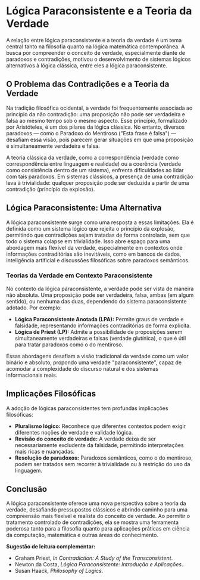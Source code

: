 
# Lógica Paraconsistente e a Teoria da Verdade

A relação entre lógica paraconsistente e a teoria da verdade é um tema central tanto na filosofia quanto na lógica matemática contemporânea. A busca por compreender o conceito de verdade, especialmente diante de paradoxos e contradições, motivou o desenvolvimento de sistemas lógicos alternativos à lógica clássica, entre eles a lógica paraconsistente.

## O Problema das Contradições e a Teoria da Verdade

Na tradição filosófica ocidental, a verdade foi frequentemente associada ao princípio da não contradição: uma proposição não pode ser verdadeira e falsa ao mesmo tempo sob o mesmo aspecto. Esse princípio, formalizado por Aristóteles, é um dos pilares da lógica clássica. No entanto, diversos paradoxos — como o Paradoxo do Mentiroso ("Esta frase é falsa") — desafiam essa visão, pois parecem gerar situações em que uma proposição é simultaneamente verdadeira e falsa.

A teoria clássica da verdade, como a correspondência (verdade como correspondência entre linguagem e realidade) ou a coerência (verdade como consistência dentro de um sistema), enfrenta dificuldades ao lidar com tais paradoxos. Em sistemas clássicos, a presença de uma contradição leva à trivialidade: qualquer proposição pode ser deduzida a partir de uma contradição (princípio da explosão).

## Lógica Paraconsistente: Uma Alternativa

A lógica paraconsistente surge como uma resposta a essas limitações. Ela é definida como um sistema lógico que rejeita o princípio da explosão, permitindo que contradições sejam tratadas de forma controlada, sem que todo o sistema colapse em trivialidade. Isso abre espaço para uma abordagem mais flexível da verdade, especialmente em contextos onde informações contraditórias são inevitáveis, como em bancos de dados, inteligência artificial e discussões filosóficas sobre paradoxos semânticos.

### Teorias da Verdade em Contexto Paraconsistente

No contexto da lógica paraconsistente, a verdade pode ser vista de maneira não absoluta. Uma proposição pode ser verdadeira, falsa, ambas (em algum sentido), ou nenhuma das duas, dependendo do sistema paraconsistente adotado. Por exemplo:

- **Lógica Paraconsistente Anotada (LPA):** Permite graus de verdade e falsidade, representando informações contraditórias de forma explícita.
- **Lógica de Priest (LP):** Admite a possibilidade de proposições serem simultaneamente verdadeiras e falsas (verdade glutínica), o que é útil para tratar paradoxos como o do mentiroso.

Essas abordagens desafiam a visão tradicional da verdade como um valor binário e absoluto, propondo uma verdade "paraconsistente", capaz de acomodar a complexidade do discurso natural e dos sistemas informacionais reais.

## Implicações Filosóficas

A adoção de lógicas paraconsistentes tem profundas implicações filosóficas:

- **Pluralismo lógico:** Reconhece que diferentes contextos podem exigir diferentes noções de verdade e validade lógica.
- **Revisão do conceito de verdade:** A verdade deixa de ser necessariamente excludente da falsidade, permitindo interpretações mais ricas e nuançadas.
- **Resolução de paradoxos:** Paradoxos semânticos, como o do mentiroso, podem ser tratados sem recorrer à trivialidade ou à restrição do uso da linguagem.

## Conclusão

A lógica paraconsistente oferece uma nova perspectiva sobre a teoria da verdade, desafiando pressupostos clássicos e abrindo caminho para uma compreensão mais flexível e realista do conceito de verdade. Ao permitir o tratamento controlado de contradições, ela se mostra uma ferramenta poderosa tanto para a filosofia quanto para aplicações práticas em ciência da computação, matemática e outras áreas do conhecimento.

**Sugestão de leitura complementar:**
- Graham Priest, *In Contradiction: A Study of the Transconsistent*.
- Newton da Costa, *Lógica Paraconsistente: Introdução e Aplicações*.
- Susan Haack, *Philosophy of Logics*.

